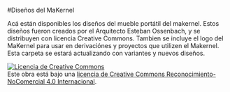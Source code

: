 #Diseños del MaKernel

Acá están disponibles los diseños del mueble portátil del makernel. Estos diseños fueron creados por el Arquitecto Esteban Ossenbach, y se distribuyen con licencia Creative Commons. Tambien se incluye el logo del MaKernel para usar en derivaciónes y proyectos que utilizen el Makernel. Esta carpeta se estará actualizando con variantes y nuevos diseños.


<a rel="license" href="http://creativecommons.org/licenses/by-nc/4.0/"><img alt="Licencia de Creative Commons" style="border-width:0" src="https://i.creativecommons.org/l/by-nc/4.0/88x31.png" /></a><br />Este obra está bajo una <a rel="license" href="http://creativecommons.org/licenses/by-nc/4.0/">licencia de Creative Commons Reconocimiento-NoComercial 4.0 Internacional</a>.
